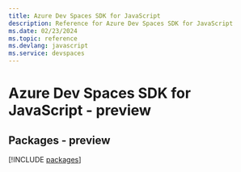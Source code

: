 ```yaml
---
title: Azure Dev Spaces SDK for JavaScript
description: Reference for Azure Dev Spaces SDK for JavaScript
ms.date: 02/23/2024
ms.topic: reference
ms.devlang: javascript
ms.service: devspaces
---
```

# Azure Dev Spaces SDK for JavaScript - preview
## Packages - preview
[!INCLUDE [packages](dev-spaces-index.md)]
